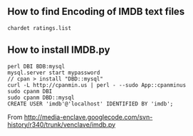 How to find Encoding of IMDB text files
---------------
	chardet ratings.list

How to install IMDB.py
---------------
	perl DBI BDB:mysql 
	mysql.server start mypassword
	// cpan > install "DBD::mysql"
	curl -L http://cpanmin.us | perl - --sudo App::cpanminus
	sudo cpanm DBI
	sudo cpanm DBD::mysql
	CREATE USER 'imdb'@'localhost' IDENTIFIED BY 'imdb';

From http://media-enclave.googlecode.com/svn-history/r340/trunk/venclave/imdb.py


